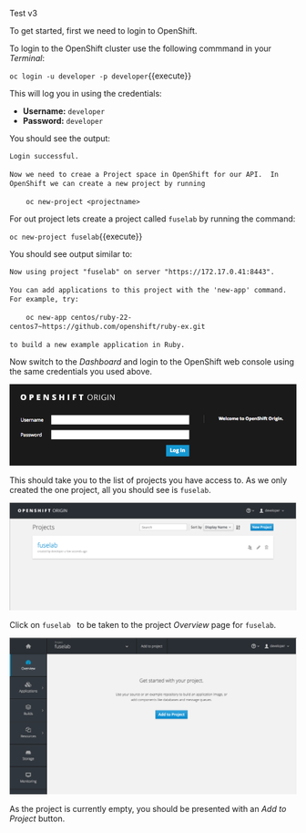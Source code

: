 Test v3

To get started, first we need to login to OpenShift.

To login to the OpenShift cluster use the following commmand in your _Terminal_:

``oc login -u developer -p developer``{{execute}}

This will log you in using the credentials:

* **Username:** ``developer``
* **Password:** ``developer``

You should see the output:

```
Login successful.

Now we need to creae a Project space in OpenShift for our API.  In OpenShift we can create a new project by running

    oc new-project <projectname>
```

For out project lets create a project called ``fuselab`` by running the command:

``oc new-project fuselab``{{execute}}

You should see output similar to:

```
Now using project "fuselab" on server "https://172.17.0.41:8443".

You can add applications to this project with the 'new-app' command. For example, try:

    oc new-app centos/ruby-22-centos7~https://github.com/openshift/ruby-ex.git

to build a new example application in Ruby.
```

Now switch to the _Dashboard_ and login to the OpenShift web console using the
same credentials you used above.

![Web Console Login](../../assets/intro-openshift/fis-deploy-app/01-web-console-login.png)

This should take you to the list of projects you have access to. As we only
created the one project, all you should see is ``fuselab``.

![List of Projects](../../assets/intro-openshift/fis-deploy-app/01-list-of-projects.png)

Click on ``fuselab `` to be taken to the project _Overview_ page for ``fuselab``.

![Project Overview](../../assets/intro-openshift/fis-deploy-app/01-project-overview.png)

As the project is currently empty, you should be presented with an _Add to Project_
button.

